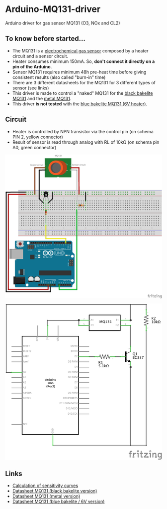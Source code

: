 # Arduino-MQ131-driver
Arduino driver for gas sensor MQ131 (O3, NOx and CL2)

## To know before started...
 * The MQ131 is a [electrochemical gas sensor](https://en.wikipedia.org/wiki/Electrochemical_gas_sensor) composed by a heater circuit and a sensor circuit.
 * Heater consumes minimum 150mA. So, __don't connect it directly on a pin of the Arduino__.
 * Sensor MQ131 requires minimum 48h pre-heat time before giving consistent results (also called "burn-in" time)
 * There are 3 different datasheets for the MQ131 for 3 different types of sensor (see links)
 * This driver is made to control a "naked" MQ131 for the [black bakelite MQ131](https://github.com/ostaquet/Arduino-MQ131-driver/blob/master/datasheet/MQ131-black.pdf) and the [metal MQ131](https://github.com/ostaquet/Arduino-MQ131-driver/blob/master/datasheet/MQ131-metal.pdf).
 * This driver __is not tested__ with the [blue bakelite MQ131 (6V heater)](https://github.com/ostaquet/Arduino-MQ131-driver/blob/master/datasheet/MQ131-blue.pdf).
 
## Circuit
 * Heater is controlled by NPN transistor via the control pin (on schema PIN 2, yellow connector)
 * Result of sensor is read through analog with RL of 10kΩ (on schema pin A0, green connector)
 
![Breadboard schematics](img/MQ131_bb.png)

![Schematics](img/MQ131_schem.png)

## Links
 * [Calculation of sensitivity curves](https://github.com/ostaquet/Arduino-MQ131-driver/blob/master/datasheet/Sensitivity_curves.xlsx)
 * [Datasheet MQ131 (black bakelite version)](https://github.com/ostaquet/Arduino-MQ131-driver/blob/master/datasheet/MQ131-black.pdf)
 * [Datasheet MQ131 (metal version)](https://github.com/ostaquet/Arduino-MQ131-driver/blob/master/datasheet/MQ131-metal.pdf)
 * [Datasheet MQ131 (blue bakelite / 6V version)](https://github.com/ostaquet/Arduino-MQ131-driver/blob/master/datasheet/MQ131-blue.pdf)

